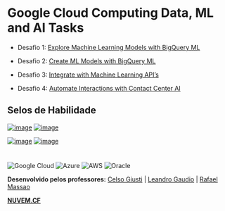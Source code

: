 # Google Cloud Computing Data, ML and AI Tasks

- Desafio 1: [Explore Machine Learning Models with BigQuery ML](https://github.com/Leandromeda/Cloud/wiki/Desafio-1-%7C-Explore-Machine-Learning-Models-with-BigQuery-ML)

- Desafio 2: [Create ML Models with BigQuery ML](https://github.com/Leandromeda/Cloud/wiki/Desafio-2-%7C-Create-ML-Models-with-BigQuery-ML)

- Desafio 3: [Integrate with Machine Learning API’s](https://github.com/Leandromeda/Cloud/wiki/Desafio-3-%7C-Integrate-with-Machine-Learning-API%E2%80%99s)

- Desafio 4: [Automate Interactions with Contact Center AI](https://github.com/Leandromeda/Cloud/wiki/Desafio-4-%7C-Automate-Interactions-with-Contact-Center-AI)

## Selos de Habilidade

[![image](https://user-images.githubusercontent.com/105340567/181347630-4e592753-b55a-4b78-8695-5de64d78cb8b.png)](https://www.cloudskillsboost.google/quests/126)
[![image](https://cdn.qwiklabs.com/lO0Ku9PDJKa%2BLu5jOuYzCharH2WfqXog1ftv%2FQJUy7E%3D)](https://www.cloudskillsboost.google/quests/146)

[![image](https://cdn.qwiklabs.com/olO5jcOBH%2Bg6T%2B9YLVjDrlZq6ZKRepYzu83xll7Vj2o%3D)](https://www.cloudskillsboost.google/quests/136)
[![image](https://cdn.qwiklabs.com/kDECsuCGYyvb7cSuAU8xY%2BKR0K90JjVxU%2FnFEsKQ%2FDY%3D)](https://www.cloudskillsboost.google/quests/127)

#
![Google Cloud](https://img.shields.io/badge/GoogleCloud-%234285F4.svg?style=for-the-badge&logo=google-cloud&logoColor=white)  ![Azure](https://img.shields.io/badge/azure-%230072C6.svg?style=for-the-badge&logo=microsoftazure&logoColor=white)  ![AWS](https://img.shields.io/badge/AWS-%23FF9900.svg?style=for-the-badge&logo=amazon-aws&logoColor=white)  ![Oracle](https://img.shields.io/badge/Oracle-F80000?style=for-the-badge&logo=oracle&logoColor=white)

<b>Desenvolvido pelos professores:</b> [Celso Giusti](https://github.com/CelsoGR/) | [Leandro Gaudio](https://github.com/Leandromeda/) | [Rafael Massao](https://github.com/Massao_JapaNice/)

**[NUVEM.CF](https://nuvem.cf/)**
